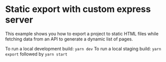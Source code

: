 # Static export with custom express server

This example shows you how to export a project to static HTML files while fetching data from an API to generate a dynamic list of pages.

To run a local development build: `yarn dev`
To run a local staging build: `yarn export` followed by `yarn start`
